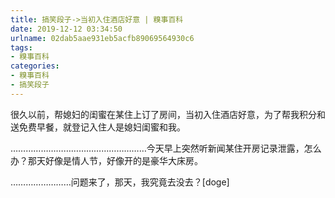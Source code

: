 ```yaml
---
title: 搞笑段子->当初入住酒店好意 | 糗事百科
date: 2019-12-12 03:34:50
urlname: 02dab5aae931eb5acfb89069564930c6
tags: 
- 糗事百科
categories:
- 糗事百科
- 搞笑段子
---
```

很久以前，帮媳妇的闺蜜在某住上订了房间，当初入住酒店好意，为了帮我积分和送免费早餐，就登记入住人是媳妇闺蜜和我。

………………………………………………今天早上突然听新闻某住开房记录泄露，怎么办？那天好像是情人节，好像开的是豪华大床房。

……………………问题来了，那天，我究竟去没去？[doge]


